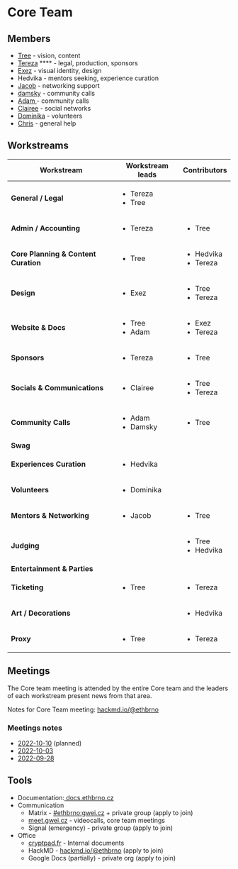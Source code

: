 # Core Team

## Members

* [Tree](https://twitter.com/treecz) - vision, content
* [Tereza](https://twitter.com/terkastarostova) **** -  legal, production, sponsors
* [Exez](https://twitter.com/OndraPulc) - visual identity, design
* Hedvika - mentors seeking, experience curation
* [Jacob](https://twitter.com/jacobjelen) - networking support
* [damsky](https://twitter.com/helloitsdamsky) - community calls
* [Adam ](https://twitter.com/vorcigernix)- community calls
* [Clairee](https://twitter.com/De\_luneClaire) - social networks
* [Dominika](https://twitter.com/DominikaV5) - volunteers
* [Chris](https://twitter.com/chrishobcroft) - general help

## Workstreams

| Workstream                           | Workstream leads                      | Contributors                             |
| ------------------------------------ | ------------------------------------- | ---------------------------------------- |
| **General / Legal**                  | <ul><li>Tereza</li><li>Tree</li></ul> |                                          |
| **Admin / Accounting**               | <ul><li>Tereza</li></ul>              | <ul><li>Tree</li></ul>                   |
| **Core Planning & Content Curation** | <ul><li>Tree</li></ul>                | <ul><li>Hedvika</li><li>Tereza</li></ul> |
| **Design**                           | <ul><li>Exez</li></ul>                | <ul><li>Tree</li><li>Tereza</li></ul>    |
| **Website & Docs**                   | <ul><li>Tree</li><li>Adam</li></ul>   | <ul><li>Exez</li><li>Tereza</li></ul>    |
| **Sponsors**                         | <ul><li>Tereza</li></ul>              | <ul><li>Tree</li></ul>                   |
| **Socials & Communications**         | <ul><li>Clairee</li></ul>             | <ul><li>Tree</li><li>Tereza</li></ul>    |
| **Community Calls**                  | <ul><li>Adam</li><li>Damsky</li></ul> | <ul><li>Tree</li></ul>                   |
| **Swag**                             |                                       |                                          |
| **Experiences Curation**             | <ul><li>Hedvika</li></ul>             |                                          |
| **Volunteers**                       | <ul><li>Dominika</li></ul>            |                                          |
| **Mentors & Networking**             | <ul><li>Jacob</li></ul>               | <ul><li>Tree</li></ul>                   |
| **Judging**                          |                                       | <ul><li>Tree</li><li>Hedvika</li></ul>   |
| **Entertainment & Parties**          |                                       |                                          |
| **Ticketing**                        | <ul><li>Tree</li></ul>                | <ul><li>Tereza</li></ul>                 |
| **Art / Decorations**                |                                       | <ul><li>Hedvika</li></ul>                |
| **Proxy**                            | <ul><li>Tree</li></ul>                | <ul><li>Tereza</li></ul>                 |

## Meetings

The Core team meeting is attended by the entire Core team and the leaders of each workstream present news from that area.

Notes for Core Team meeting: [hackmd.io/@ethbrno](https://hackmd.io/@ethbrno)

### Meetings notes

* [2022-10-10](https://hackmd.io/@ETHBrno/BJt1aitfj) (planned)
* [2022-10-03](https://hackmd.io/@ETHBrno/BJcXxO4Gi)
* [2022-09-28](https://hackmd.io/@ETHBrno/ryS9kJnZo)&#x20;

## Tools

* Documentation:[ docs.ethbrno.cz](https://docs.ethbrno.cz/)
* Communication
  * Matrix - [#ethbrno:gwei.cz](https://matrix.to/#/#ethbrno:gwei.cz) + private group (apply to join)
  * [meet.gwei.cz](https://meet.gwei.cz/) - videocalls, core team meetings
  * Signal (emergency) - private group (apply to join)
* Office
  * [cryptpad.fr](https://cryptpad.fr/) - Internal documents
  * HackMD - [hackmd.io/@ethbrno](https://hackmd.io/@ethbrno) (apply to join)
  * Google Docs (partially) - private org (apply to join)
